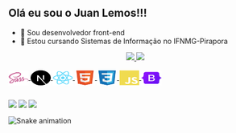 ## Olá eu sou o Juan Lemos!!!

- 🔭 Sou desenvolvedor front-end
- 🌱 Estou cursando Sistemas de Informação no IFNMG-Pirapora

<div align="center">
  <a href="https://github.com/JuanSanjuanLemos">
  <img height="180em" src="https://github-readme-stats.vercel.app/api?username=JuanSanjuanLemos&show_icons=true&theme=midnight-purple&include_all_commits=true&count_private=true"/>
  <img height="180em" src="https://github-readme-stats.vercel.app/api/top-langs/?username=JuanSanjuanLemos&layout=compact&langs_count=7&theme=midnight-purple"/>
</div>

<div style="display: inline_block"><br>
  <img align="center" alt="Juan-SASS" height="30" width="40" src="https://raw.githubusercontent.com/devicons/devicon/master/icons/sass/sass-original.svg">
  <img align="center" alt="Juan-Nextjs" height="30" width="40" src="https://github.com/devicons/devicon/blob/master/icons/nextjs/nextjs-original.svg">
  <img align="center" alt="Juan-React" height="30" width="40" src="https://github.com/devicons/devicon/blob/master/icons/react/react-original.svg">
  <img align="center" alt="Juan-HTML" height="30" width="40" src="https://raw.githubusercontent.com/devicons/devicon/master/icons/html5/html5-original.svg">
  <img align="center" alt="Juan-CSS" height="30" width="40" src="https://raw.githubusercontent.com/devicons/devicon/master/icons/css3/css3-original.svg">
  <img align="center" alt="Juan-Js" height="30" width="40" src="https://raw.githubusercontent.com/devicons/devicon/master/icons/javascript/javascript-plain.svg">
  <img align="center" alt="Juan-BOOTSTRAP" height="30" width="40" src="https://raw.githubusercontent.com/devicons/devicon/master/icons/bootstrap/bootstrap-original.svg">
</div>
  
  ##
  
<div>
  <a href="https://instagram.com/_juan.lemos_" target="_blank"><img src="https://img.shields.io/badge/-Instagram-%23E4405F?style=for-the-badge&logo=instagram&logoColor=white" target="_blank"></a>
  <a href = "mailto:juansanjuan.dev@gmail.com"><img src="https://img.shields.io/badge/-juansanjuan.dev@gmail.com-%23333?style=for-the-badge&logo=gmail&logoColor=white" target="_blank"></a>
  <a href="https://www.linkedin.com/in/juan-lemos-75830b1a2/" target="_blank"><img src="https://img.shields.io/badge/-LinkedIn-%230077B5?style=for-the-badge&logo=linkedin&logoColor=white" target="_blank"></a> 
</div>
  
 ![Snake animation](https://github.com/JuanSanjuanLemos/JuanSanjuanLemos/blob/output/github-contribution-grid-snake.svg)
